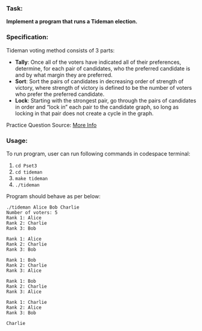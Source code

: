 ### Task: ###
**Implement a program that runs a Tideman election.**

### Specification: ###
Tideman voting method consists of 3 parts:

- **Tally**: Once all of the voters have indicated all of their preferences, determine, for each pair of candidates, who the preferred candidate is and by what margin they are preferred.
- **Sort**: Sort the pairs of candidates in decreasing order of strength of victory, where strength of victory is defined to be the number of voters who prefer the preferred candidate.
- **Lock**: Starting with the strongest pair, go through the pairs of candidates in order and “lock in” each pair to the candidate graph, so long as locking in that pair does not create a cycle in the graph.

Practice Question Source: [More Info](https://cs50.harvard.edu/x/2022/psets/3/tideman/)

### Usage: ###

To run program, user can run following commands in codespace terminal:

1. `cd Pset3`
2. `cd tideman`
3. `make tideman`
4. `./tideman`

Program should behave as per below:
```
./tideman Alice Bob Charlie
Number of voters: 5
Rank 1: Alice
Rank 2: Charlie
Rank 3: Bob

Rank 1: Alice
Rank 2: Charlie
Rank 3: Bob

Rank 1: Bob
Rank 2: Charlie
Rank 3: Alice

Rank 1: Bob
Rank 2: Charlie
Rank 3: Alice

Rank 1: Charlie
Rank 2: Alice
Rank 3: Bob

Charlie
```
